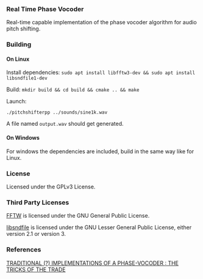 ### Real Time Phase Vocoder

Real-time capable implementation of the phase vocoder algorithm for audio pitch shifting.

### Building

#### On Linux

Install dependencies:
``` sudo apt install libfftw3-dev && sudo apt install libsndfile1-dev ```

Build:
``` mkdir build && cd build && cmake .. && make ```

Launch:

``` ./pitchshifterpp ../sounds/sine1k.wav ```

A file named ``` output.wav ``` should get generated.

#### On Windows

For windows the dependencies are included, build in the same way like for Linux.


### License

Licensed under the GPLv3 License.

### Third Party Licenses

[FFTW](http://www.fftw.org/) is licensed under the GNU General Public License.

[libsndfile](http://www.mega-nerd.com/libsndfile) is licensed under the GNU Lesser General Public License, either version 2.1 or version 3.


### References

[TRADITIONAL (?) IMPLEMENTATIONS OF A PHASE-VOCODER : THE TRICKS OF THE TRADE](https://pdfs.semanticscholar.org/f1ec/2695adfb65c439d75837b342d6d7b3cc642a.pdf)
